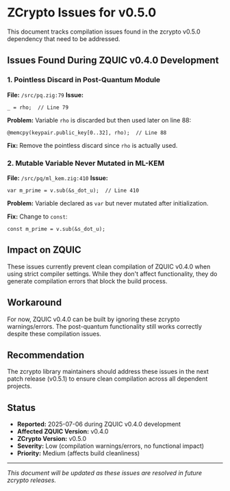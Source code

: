 # ZCrypto Issues for v0.5.0

This document tracks compilation issues found in the zcrypto v0.5.0 dependency that need to be addressed.

## Issues Found During ZQUIC v0.4.0 Development

### 1. Pointless Discard in Post-Quantum Module

**File:** `/src/pq.zig:79`
**Issue:** 
```zig
_ = rho;  // Line 79
```
**Problem:** Variable `rho` is discarded but then used later on line 88:
```zig
@memcpy(keypair.public_key[0..32], rho);  // Line 88
```

**Fix:** Remove the pointless discard since `rho` is actually used.

### 2. Mutable Variable Never Mutated in ML-KEM

**File:** `/src/pq/ml_kem.zig:410`
**Issue:**
```zig
var m_prime = v.sub(&s_dot_u);  // Line 410
```
**Problem:** Variable declared as `var` but never mutated after initialization.

**Fix:** Change to `const`:
```zig
const m_prime = v.sub(&s_dot_u);
```

## Impact on ZQUIC

These issues currently prevent clean compilation of ZQUIC v0.4.0 when using strict compiler settings. While they don't affect functionality, they do generate compilation errors that block the build process.

## Workaround

For now, ZQUIC v0.4.0 can be built by ignoring these zcrypto warnings/errors. The post-quantum functionality still works correctly despite these compilation issues.

## Recommendation

The zcrypto library maintainers should address these issues in the next patch release (v0.5.1) to ensure clean compilation across all dependent projects.

## Status

- **Reported:** 2025-07-06 during ZQUIC v0.4.0 development
- **Affected ZQUIC Version:** v0.4.0
- **ZCrypto Version:** v0.5.0
- **Severity:** Low (compilation warnings/errors, no functional impact)
- **Priority:** Medium (affects build cleanliness)

---

*This document will be updated as these issues are resolved in future zcrypto releases.*